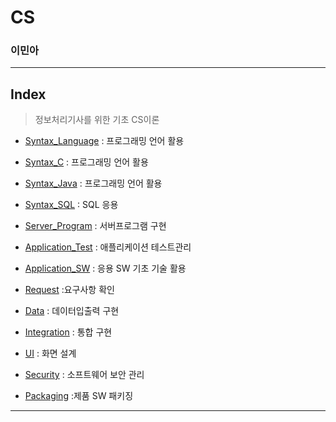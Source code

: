 # CS

### 이민아 



---

## Index

> 정보처리기사를 위한 기초 CS이론



- [Syntax_Language](https://github.com/ma0723/Min_CS/blob/master/Syntax_Language.md) : 프로그래밍 언어 활용

- [Syntax_C](https://github.com/ma0723/Min_CS/blob/master/Syntax_C.md) : 프로그래밍 언어 활용

- [Syntax_Java](https://github.com/ma0723/Min_CS/blob/master/Server_Program.md) : 프로그래밍 언어 활용

- [Syntax_SQL](https://github.com/ma0723/Min_CS/blob/master/Syntax_SQL.md) : SQL 응용

- [Server_Program](https://github.com/ma0723/Min_CS/blob/master/Server_Program.md) : 서버프로그램 구현

- [Application_Test](https://github.com/ma0723/Min_CS/blob/master/Application_Test.md) : 애플리케이션 테스트관리

- [Application_SW](https://github.com/ma0723/Min_CS/blob/master/Application_SW.md) : 응용 SW 기초 기술 활용

- [Request]() :요구사항 확인

- [Data]() : 데이터입출력 구현

- [Integration]() : 통합 구현

- [UI]() : 화면 설계

- [Security]() : 소프트웨어 보안 관리

- [Packaging]() :제품 SW 패키징

  

---

